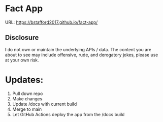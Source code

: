 # Fact App

URL: https://bstafford2017.github.io/fact-app/

## Disclosure
I do not own or maintain the underlying APIs / data. The content you are about to see may include offensive, rude, and derogatory jokes, please use at your own risk.

# Updates:

1. Pull down repo
2. Make changes
3. Update /docs with current build
4. Merge to main
5. Let GitHub Actions deploy the app from the /docs build
